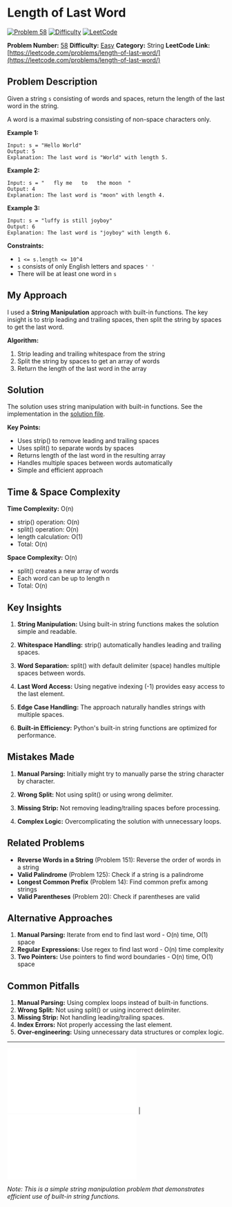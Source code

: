 # Length of Last Word

[![Problem 58](https://img.shields.io/badge/Problem-58-blue?style=for-the-badge&logo=leetcode)](https://leetcode.com/problems/length-of-last-word/)
[![Difficulty](https://img.shields.io/badge/Difficulty-Easy-green?style=for-the-badge)](https://leetcode.com/problemset/?difficulty=EASY)
[![LeetCode](https://img.shields.io/badge/LeetCode-View%20Problem-orange?style=for-the-badge&logo=leetcode)](https://leetcode.com/problems/length-of-last-word/)

**Problem Number:** [58](https://leetcode.com/problems/length-of-last-word/)
**Difficulty:** [Easy](https://leetcode.com/problemset/?difficulty=EASY)
**Category:** String
**LeetCode Link:** [https://leetcode.com/problems/length-of-last-word/](https://leetcode.com/problems/length-of-last-word/)

## Problem Description

Given a string `s` consisting of words and spaces, return the length of the last word in the string.

A word is a maximal substring consisting of non-space characters only.

**Example 1:**
```
Input: s = "Hello World"
Output: 5
Explanation: The last word is "World" with length 5.
```

**Example 2:**
```
Input: s = "   fly me   to   the moon  "
Output: 4
Explanation: The last word is "moon" with length 4.
```

**Example 3:**
```
Input: s = "luffy is still joyboy"
Output: 6
Explanation: The last word is "joyboy" with length 6.
```

**Constraints:**
- `1 <= s.length <= 10^4`
- `s` consists of only English letters and spaces `' '`
- There will be at least one word in `s`

## My Approach

I used a **String Manipulation** approach with built-in functions. The key insight is to strip leading and trailing spaces, then split the string by spaces to get the last word.

**Algorithm:**
1. Strip leading and trailing whitespace from the string
2. Split the string by spaces to get an array of words
3. Return the length of the last word in the array

## Solution

The solution uses string manipulation with built-in functions. See the implementation in the [solution file](../exercises/58.length-of-last-word.py).

**Key Points:**
- Uses strip() to remove leading and trailing spaces
- Uses split() to separate words by spaces
- Returns length of the last word in the resulting array
- Handles multiple spaces between words automatically
- Simple and efficient approach

## Time & Space Complexity

**Time Complexity:** O(n)
- strip() operation: O(n)
- split() operation: O(n)
- length calculation: O(1)
- Total: O(n)

**Space Complexity:** O(n)
- split() creates a new array of words
- Each word can be up to length n
- Total: O(n)

## Key Insights

1. **String Manipulation:** Using built-in string functions makes the solution simple and readable.

2. **Whitespace Handling:** strip() automatically handles leading and trailing spaces.

3. **Word Separation:** split() with default delimiter (space) handles multiple spaces between words.

4. **Last Word Access:** Using negative indexing (-1) provides easy access to the last element.

5. **Edge Case Handling:** The approach naturally handles strings with multiple spaces.

6. **Built-in Efficiency:** Python's built-in string functions are optimized for performance.

## Mistakes Made

1. **Manual Parsing:** Initially might try to manually parse the string character by character.

2. **Wrong Split:** Not using split() or using wrong delimiter.

3. **Missing Strip:** Not removing leading/trailing spaces before processing.

4. **Complex Logic:** Overcomplicating the solution with unnecessary loops.

## Related Problems

- **Reverse Words in a String** (Problem 151): Reverse the order of words in a string
- **Valid Palindrome** (Problem 125): Check if a string is a palindrome
- **Longest Common Prefix** (Problem 14): Find common prefix among strings
- **Valid Parentheses** (Problem 20): Check if parentheses are valid

## Alternative Approaches

1. **Manual Parsing:** Iterate from end to find last word - O(n) time, O(1) space
2. **Regular Expressions:** Use regex to find last word - O(n) time complexity
3. **Two Pointers:** Use pointers to find word boundaries - O(n) time, O(1) space

## Common Pitfalls

1. **Manual Parsing:** Using complex loops instead of built-in functions.
2. **Wrong Split:** Not using split() or using incorrect delimiter.
3. **Missing Strip:** Not handling leading/trailing spaces.
4. **Index Errors:** Not properly accessing the last element.
5. **Over-engineering:** Using unnecessary data structures or complex logic.

---

[![Back to Index](../../README.md#-problem-index)](../../README.md#-problem-index) | [![View Solution](../exercises/58.length-of-last-word.py)](../exercises/58.length-of-last-word.py)

*Note: This is a simple string manipulation problem that demonstrates efficient use of built-in string functions.*
